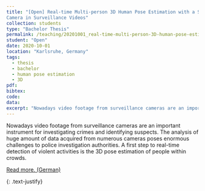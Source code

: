 ```yaml
---
title: "[Open] Real-time Multi-person 3D Human Pose Estimation with a Single
Camera in Surveillance Videos"
collection: students
type: "Bachelor Thesis"
permalink: /teaching/20201001_real-time-multi-person-3D-human-pose-estimation-in-surveillance-videos
student: "Open"
date: 2020-10-01
location: "Karlsruhe, Germany"
tags: 
  - thesis
  - bachelor
  - human pose estimation
  - 3D 
pdf:
bibtex:
code: 
data: 
excerpt: "Nowadays video footage from surveillance cameras are an important instrument for investigating crimes and identifying suspects. The analysis of huge amount of data acquired from numerous cameras poses enormous challenges to police investigation ..."
---
```


Nowadays video footage from surveillance cameras are an important instrument for investigating crimes and identifying suspects. The analysis of huge amount of data acquired from numerous cameras poses enormous challenges to police investigation authorities. A first step to real-time detection of violent activities is the 3D pose estimation of people within
crowds.


<a href="https://mickaelcormier.github.io/files/opening/20200409_ba_3d-hpe_cormier.pdf" target="_blank">Read more. (German)</a>

{: .text-justify}